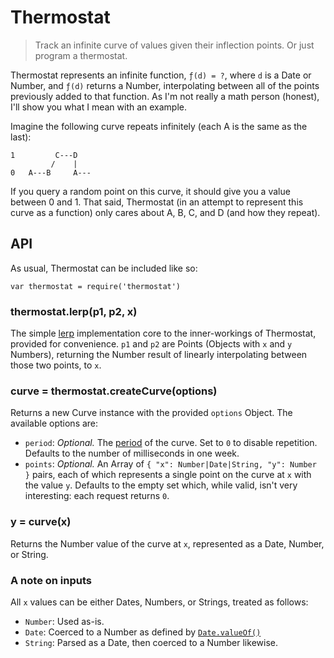 # Thermostat

> Track an infinite curve of values given their inflection points. Or just
> program a thermostat.

Thermostat represents an infinite function, `ƒ(d) = ?`, where `d` is a Date or
Number, and `ƒ(d)` returns a Number, interpolating between all of the points
previously added to that function. As I'm not really a math person (honest),
I'll show you what I mean with an example.

Imagine the following curve repeats infinitely (each A is the same as the last):

```
1         C---D
         /    |
0   A---B     A---
```

If you query a random point on this curve, it should give you a value between
0 and 1. That said, Thermostat (in an attempt to represent this curve as a
function) only cares about A, B, C, and D (and how they repeat).

## API

As usual, Thermostat can be included like so:

```
var thermostat = require('thermostat')
```

### thermostat.lerp(p1, p2, x)

The simple [lerp](lerp) implementation core to the inner-workings of Thermostat,
provided for convenience. `p1` and `p2` are Points (Objects with `x` and `y`
Numbers), returning the Number result of linearly interpolating between those
two points, to `x`.

### curve = thermostat.createCurve(options)

Returns a new Curve instance with the provided `options` Object. The available
options are:

- `period`: _Optional._ The [period](period) of the curve. Set to `0` to
  disable repetition. Defaults to the number of milliseconds in one week.
- `points`: _Optional._ An Array of `{ "x": Number|Date|String, "y": Number }`
  pairs, each of which represents a single point on the curve at `x` with the
  value `y`. Defaults to the empty set which, while valid, isn't very
  interesting: each request returns `0`.

### y = curve(x)

Returns the Number value of the curve at `x`, represented as a Date, Number, or
String.

### A note on inputs

All `x` values can be either Dates, Numbers, or Strings, treated as follows:

- `Number`: Used as-is.
- `Date`: Coerced to a Number as defined by [`Date.valueOf()`](valueOf)
- `String`: Parsed as a Date, then coerced to a Number likewise.

[lerp]: https://en.wikipedia.org/wiki/Linear_interpolation
[period]: https://simple.wikipedia.org/wiki/Periodic_function
[valueOf]: https://developer.mozilla.org/en-US/docs/Web/JavaScript/Reference/Global_Objects/Date/valueOf
